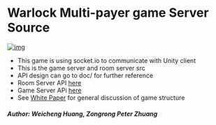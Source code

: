 # Warlock Multi-payer game Server Source
[![img](https://travis-ci.org/huangwc94/warlock.svg?branch=master)](https://travis-ci.org/huangwc94/warlock)
* This game is using socket.io to communicate with Unity client
* This is the game server and room server src
* API design can go to doc/ for further reference
* Room Server API [here](doc/RoomServerAPI.md)
* Game Server APi [here](doc/GameServerAPI.md)
* See [White Paper](doc/GameServerWhitePaper.md) for general discussion of game structure  

##### Author: Weicheng Huang, Zongrong Peter Zhuang
